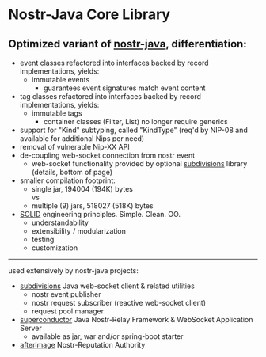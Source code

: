 # Nostr-Java Core Library
## Optimized variant of [nostr-java](https://github.com/tcheeric/nostr-java/tree/develop), differentiation:

- event classes refactored into interfaces backed by record implementations, yields:  
  - immutable events 
    - guarantees event signatures match event content  
- tag classes refactored into interfaces backed by record implementations, yields:
  - immutable tags
    - container classes (Filter, List) no longer require generics
- support for "Kind" subtyping, called "KindType" (req'd by NIP-08 and available for additional Nips per need)
- removal of vulnerable Nip-XX API
- de-coupling web-socket connection from nostr event
  - web-socket functionality provided by optional [subdivisions](https://github.com/avlo/subdivisions) library (details, bottom of page)
- smaller compilation footprint:
  - single jar, 194004 (194K) bytes  
  vs
  - multiple (9) jars, 518027 (518K) bytes
- [SOLID](https://www.digitalocean.com/community/conceptual-articles/s-o-l-i-d-the-first-five-principles-of-object-oriented-design) engineering principles.  Simple.  Clean.  OO.
    - understandability
    - extensibility / modularization
    - testing
    - customization

----

used extensively by nostr-java projects:
- [subdivisions](https://github.com/avlo/subdivisions) Java web-socket client & related utilities
  - nostr event publisher
  - nostr request subscriber (reactive web-socket client)
  - request pool manager
- [superconductor](https://github.com/avlo/superconductor) Java Nostr-Relay Framework & WebSocket Application Server
  - available as jar, war and/or spring-boot starter 
- [afterimage](https://github.com/avlo/afterimage) Nostr-Reputation Authority
